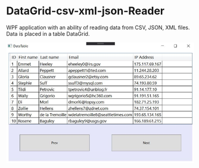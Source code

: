 # DataGrid-csv-xml-json-Reader
WPF application with an ability of reading data from CSV, JSON, XML files. Data is placed in a table DataGrid.


![](/screenshot.JPG)
